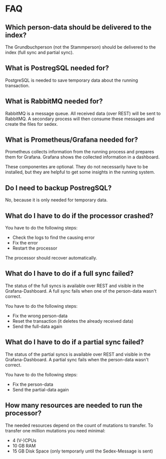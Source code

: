 # FAQ


## Which person-data should be delivered to the index?
The Grundbuchperson (not the Stammperson) should be delivered to the index (full sync and partial sync).


## What is PostregSQL needed for?
PostgreSQL is needed to save temporary data about the running transaction.


## What is RabbitMQ needed for?
RabbitMQ is a message queue. All received data (over REST) will be sent to RabbitMQ.
A secondary process will then consume these messages and create the files for sedex.


## What is Prometheus/Grafana needed for?
Prometheus collects information from the running process and prepares them for Grafana.
Grafana shows the collected information in a dashboard.

These componentes are optional. They do not necessarily have to be installed, but they are helpful to get some insights in the running system.


## Do I need to backup PostregSQL?
No, because it is only needed for temporary data.


## What do I have to do if the processor crashed?
You have to do the following steps:

- Check the logs to find the causing error
- Fix the error
- Restart the processor

The processor should recover automatically.


## What do I have to do if a full sync failed?
The status of the full syncs is available over REST and visible in the Grafana-Dashboard.
A full sync fails when one of the person-data wasn't correct.

You have to do the following steps:

- Fix the wrong person-data
- Reset the transaction (it deletes the already received data)
- Send the full-data again


## What do I have to do if a partial sync failed?
The status of the partial syncs is available over REST and visible in the Grafana-Dashboard.
A partial sync fails when the person-data wasn't correct.

You have to do the following steps:

- Fix the person-data
- Send the partial-data again


## How many resources are needed to run the processor?
The needed resources depend on the count of mutations to transfer.
To transfer one million mutations you need minimal:

- 4 (V-)CPUs
- 10 GB RAM
- 15 GB Disk Space (only temporarly until the Sedex-Message is sent)
